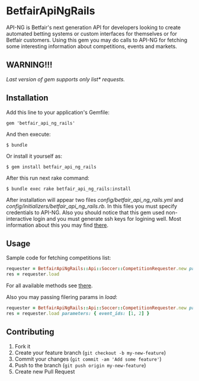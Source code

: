 # BetfairApiNgRails

API-NG is Betfair's next generation API for developers looking to create automated betting systems or custom interfaces for themselves or for Betfair customers. Using this gem you may do calls to API-NG for fetching some interesting information about competitions, events and markets.

## WARNING!!!

_Last version of gem supports only list* requests._

## Installation

Add this line to your application's Gemfile:

    gem 'betfair_api_ng_rails'

And then execute:

    $ bundle

Or install it yourself as:

    $ gem install betfair_api_ng_rails

After this run next rake command:

    $ bundle exec rake betfair_api_ng_rails:install

After installation will appear two files _config/betfair_api_ng_rails.yml_ and _config/initializers/betfair_api_ng_rails.rb_. In this files you must specify credentials to API-NG. Also you should notice that this gem used non-interactive login and you must generate ssh keys for logining well. Most information about this you may find [there](https://api.developer.betfair.com/services/webapps/docs/display/1smk3cen4v3lu3yomq5qye0ni/Non-Interactive+%28bot%29+login).

## Usage

Sample code for fetching competitions list:

```ruby
requester = BetfairApiNgRails::Api::Soccer::CompetitionRequester.new provider: :bf
res = requester.load
```

For all available methods see [there](https://api.developer.betfair.com/services/webapps/docs/display/1smk3cen4v3lu3yomq5qye0ni/Betting+Operations).

Also you may passing filering params in _load_:

```ruby
requester = BetfairApiNgRails::Api::Soccer::CompetitionRequester.new provider: :bf
res = requester.load parameters: { event_ids: [1, 2] }
```

## Contributing

1. Fork it
2. Create your feature branch (`git checkout -b my-new-feature`)
3. Commit your changes (`git commit -am 'Add some feature'`)
4. Push to the branch (`git push origin my-new-feature`)
5. Create new Pull Request

